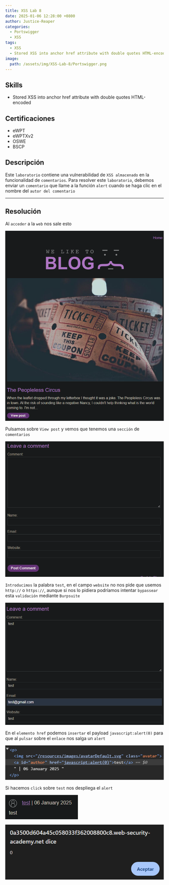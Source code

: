 ```yaml
---
title: XSS Lab 8
date: 2025-01-06 12:28:00 +0800
author: Justice-Reaper
categories:
  - Portswigger
  - XSS
tags:
  - XSS
  - Stored XSS into anchor href attribute with double quotes HTML-encoded
image:
  path: /assets/img/XSS-Lab-8/Portswigger.png
---
```


## Skills

- Stored XSS into anchor href attribute with double quotes HTML-encoded

## Certificaciones

- eWPT
- eWPTXv2
- OSWE
- BSCP
  
## Descripción

Este `laboratorio` contiene una vulnerabilidad de `XSS almacenado` en la funcionalidad de `comentarios`. Para resolver este `laboratorio`, debemos enviar un `comentario` que llame a la función `alert` cuando se haga clic en el nombre del `autor del comentario`

---
## Resolución

Al `acceder` a la `web` nos sale esto

![](/assets/img/XSS-Lab-8/image_1.png)

Pulsamos sobre `View post` y vemos que tenemos una `sección` de `comentarios`

![](/assets/img/XSS-Lab-8/image_2.png)

`Introducimos` la palabra `test`, en el campo `website` no nos pide que usemos `http://` o `https://`, aunque si nos lo pidiera podríamos intentar `bypassear` esta `validación` mediante `Burpsuite`

![](/assets/img/XSS-Lab-8/image_3.png)

En el `elemento href` podemos `insertar` el payload `javascript:alert(0)` para que al `pulsar` sobre el `enlace` nos salga un `alert`

![](/assets/img/XSS-Lab-8/image_4.png)

Si hacemos `click` sobre `test` nos despliega el `alert`

![](/assets/img/XSS-Lab-8/image_5.png)

![](/assets/img/XSS-Lab-8/image_6.png)
